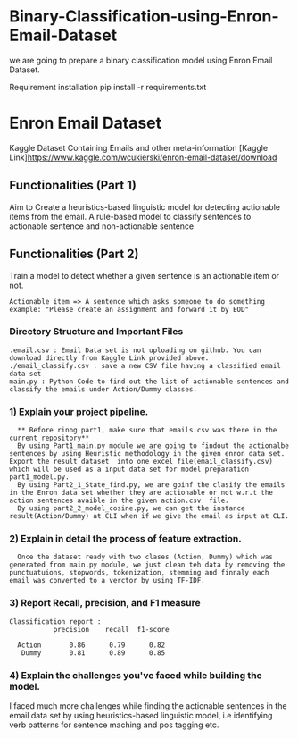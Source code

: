 # Binary-Classification-using-Enron-Email-Dataset
we are going to prepare a binary classification model using Enron Email Dataset.

Requirement installation
pip install -r requirements.txt

# Enron Email Dataset

Kaggle Dataset Containing Emails and other meta-information
[Kaggle Link]https://www.kaggle.com/wcukierski/enron-email-dataset/download

## Functionalities (Part 1)

Aim to Create a heuristics-based linguistic model for detecting actionable items from the email. A rule-based model to classify sentences to actionable sentence and non-actionable sentence

## Functionalities (Part 2)

Train a model to detect whether a given sentence is an actionable item or not. 

```
Actionable item => A sentence which asks someone to do something
example: "Please create an assignment and forward it by EOD"
```

### Directory Structure and Important Files

```
.email.csv : Email Data set is not uploading on github. You can download directly from Kaggle Link provided above.
./email_classify.csv : save a new CSV file having a classified email data set
main.py : Python Code to find out the list of actionable sentences and classify the emails under Action/Dummy classes.
```

###    1) Explain your project pipeline.
      ** Before rinng part1, make sure that emails.csv was there in the current repository**
      By using Part1_main.py module we are going to findout the actionalbe sentences by using Heuristic methodology in the given enron data set. Export the result dataset  into one excel file(email_classify.csv) which will be used as a input data set for model preparation part1_model.py.
      By using Part2_1_State_find.py, we are goinf the clasify the emails in the Enron data set whether they are actionable or not w.r.t the action sentences avaible in the given action.csv  file.
      By using part2_2_model_cosine.py, we can get the instance result(Action/Dummy) at CLI when if we give the email as input at CLI.
      
###    2) Explain in detail the process of feature extraction.  
      Once the dataset ready with two clases (Action, Dummy) which was generated from main.py module, we just clean teh data by removing the punctuatuions, stopwords, tokenization, stemming and finnaly each email was converted to a verctor by using TF-IDF. 
###    3) Report Recall, precision, and F1 measure
    Classification report :
               precision    recall  f1-score   

      Action       0.86      0.79      0.82       
       Dummy       0.81      0.89      0.85      


###    4) Explain the challenges you've faced while building the model.
I faced much more challenges while finding the actionable sentences in the email data set by using heuristics-based linguistic model, i.e identifying verb patterns for sentence maching and pos tagging etc. 
